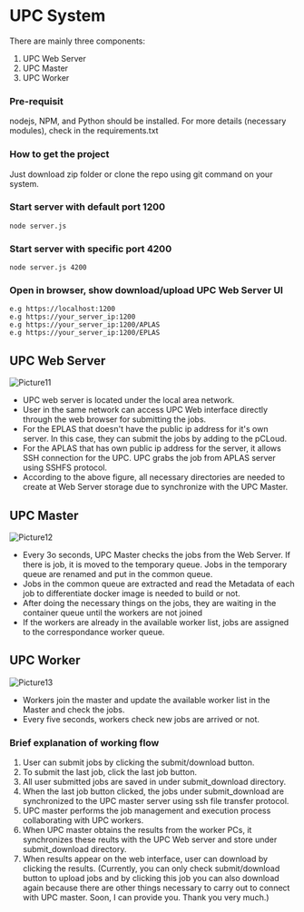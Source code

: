 # UPC System
There are mainly three components:
1. UPC Web Server
2. UPC Master
3. UPC Worker

### Pre-requisit
nodejs, NPM, and Python should be installed.
For more details (necessary modules), check in the requirements.txt 

### How to get the project
Just download zip folder or clone the repo using git command on your system.

### Start server with default port 1200
```
node server.js
```
### Start server with specific port 4200
```
node server.js 4200
```
### Open in browser, show download/upload UPC Web Server UI
```
e.g https://localhost:1200
e.g https://your_server_ip:1200
e.g https://your_server_ip:1200/APLAS
e.g https://your_server_ip:1200/EPLAS
```
## UPC Web Server
![Picture11](https://user-images.githubusercontent.com/79504426/118064692-76a79700-b3d6-11eb-996c-3e35e58490c1.png)
- UPC web server is located under the local area network.
- User in the same network can access UPC Web interface directly through the web browser for submitting the jobs.
- For the EPLAS that doesn't have the public ip address for it's own server. In this case, they can submit the jobs by adding to the pCLoud.
- For the APLAS that has own public ip address for the server, it allows SSH connection for the UPC. UPC grabs the job from APLAS server using SSHFS protocol.
- According to the above figure, all necessary directories are needed to create at Web Server storage due to synchronize with the UPC Master.
## UPC Master
![Picture12](https://user-images.githubusercontent.com/79504426/118064888-e6b61d00-b3d6-11eb-92e9-4cbcd7bc621a.png)
- Every 3o seconds, UPC Master checks the jobs from the Web Server. If there is job, it is moved to the temporary queue. Jobs in the temporary queue are renamed and put in the common queue.
- Jobs in the common queue are extracted and read the Metadata of each job to differentiate docker image is needed to build or not. 
- After doing the necessary things on the jobs, they are waiting in the container queue until the workers are not joined 
- If the workers are already in the available worker list, jobs are assigned to the correspondance worker queue.
## UPC Worker
![Picture13](https://user-images.githubusercontent.com/79504426/118064996-1cf39c80-b3d7-11eb-9d55-ba5e11fb3fd9.png)
- Workers join the master and update the available worker list in the Master and check the jobs.
- Every five seconds, workers check new jobs are arrived or not.
### Brief explanation of working flow
1. User can submit jobs by clicking the submit/download button.
2. To submit the last job, click the last job button.
3. All user submitted jobs are saved in under submit_download directory.
4. When the last job button clicked, the jobs under submit_download are synchronized to the UPC master server using ssh file transfer protocol.
5. UPC master performs the job management and execution process collaborating with UPC workers.
6. When UPC master obtains the results from the worker PCs, it synchronizes these reults with the UPC Web server and store under submit_download directory.
7. When results appear on the web interface, user can download by clicking the results.
(Currently, you can only check submit/download button to upload jobs and by clicking this job you can also download again because there are other things necessary to carry out to connect with UPC master. Soon, I can provide you. Thank you very much.) 
